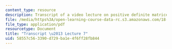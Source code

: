 ```yaml
---
content_type: resource
description: Transcript of a video lecture on positive definite matrices.
file: /media/https%3A/open-learning-course-data-rc.s3.amazonaws.com/18-085-computational-science-and-engineering-i-fall-2008/58557c563390d729ba1e4f6ff28fb844_18-085F08-L07.pdf
file_type: application/pdf
resourcetype: Document
title: "Transcript \u2013 Lecture 7"
uid: 58557c56-3390-d729-ba1e-4f6ff28fb844
---
```

